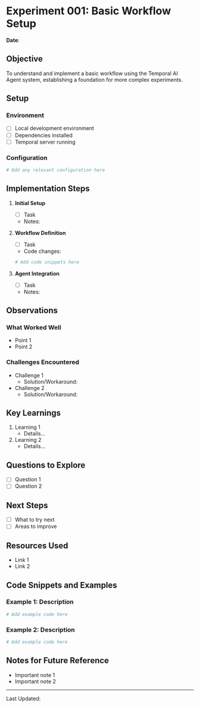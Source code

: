 # Experiment 001: Basic Workflow Setup

**Date**: 

## Objective
To understand and implement a basic workflow using the Temporal AI Agent system, establishing a foundation for more complex experiments.

## Setup

### Environment
- [ ] Local development environment
- [ ] Dependencies installed
- [ ] Temporal server running

### Configuration
```yaml
# Add any relevant configuration here
```

## Implementation Steps

1. **Initial Setup**
   - [ ] Task
   - Notes:

2. **Workflow Definition**
   - [ ] Task
   - Code changes:
   ```python
   # Add code snippets here
   ```

3. **Agent Integration**
   - [ ] Task
   - Notes:

## Observations

### What Worked Well
- Point 1
- Point 2

### Challenges Encountered
- Challenge 1
  - Solution/Workaround:
- Challenge 2
  - Solution/Workaround:

## Key Learnings

1. Learning 1
   - Details...
2. Learning 2
   - Details...

## Questions to Explore
- [ ] Question 1
- [ ] Question 2

## Next Steps
- [ ] What to try next
- [ ] Areas to improve

## Resources Used
- Link 1
- Link 2

## Code Snippets and Examples

### Example 1: Description
```python
# Add example code here
```

### Example 2: Description
```python
# Add example code here
```

## Notes for Future Reference
- Important note 1
- Important note 2

---
Last Updated: 
